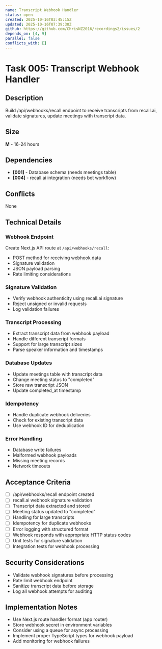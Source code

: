 ```yaml
---
name: Transcript Webhook Handler
status: open
created: 2025-10-16T03:45:15Z
updated: 2025-10-16T07:39:30Z
github: https://github.com/ChrisNZ2016/recordings2/issues/2
depends_on: [4, 9]
parallel: false
conflicts_with: []
---
```


# Task 005: Transcript Webhook Handler

## Description

Build /api/webhooks/recall endpoint to receive transcripts from recall.ai, validate signatures, update meetings with transcript data.

## Size

**M** - 16-24 hours

## Dependencies

- **[001]** - Database schema (needs meetings table)
- **[004]** - recall.ai integration (needs bot workflow)

## Conflicts

None

## Technical Details

### Webhook Endpoint

Create Next.js API route at `/api/webhooks/recall`:
- POST method for receiving webhook data
- Signature validation
- JSON payload parsing
- Rate limiting considerations

### Signature Validation

- Verify webhook authenticity using recall.ai signature
- Reject unsigned or invalid requests
- Log validation failures

### Transcript Processing

- Extract transcript data from webhook payload
- Handle different transcript formats
- Support for large transcript sizes
- Parse speaker information and timestamps

### Database Updates

- Update meetings table with transcript data
- Change meeting status to "completed"
- Store raw transcript JSON
- Update completed_at timestamp

### Idempotency

- Handle duplicate webhook deliveries
- Check for existing transcript data
- Use webhook ID for deduplication

### Error Handling

- Database write failures
- Malformed webhook payloads
- Missing meeting records
- Network timeouts

## Acceptance Criteria

- [ ] /api/webhooks/recall endpoint created
- [ ] recall.ai webhook signature validation
- [ ] Transcript data extracted and stored
- [ ] Meeting status updated to "completed"
- [ ] Handling for large transcripts
- [ ] Idempotency for duplicate webhooks
- [ ] Error logging with structured format
- [ ] Webhook responds with appropriate HTTP status codes
- [ ] Unit tests for signature validation
- [ ] Integration tests for webhook processing

## Security Considerations

- Validate webhook signatures before processing
- Rate limit webhook endpoint
- Sanitize transcript data before storage
- Log all webhook attempts for auditing

## Implementation Notes

- Use Next.js route handler format (app router)
- Store webhook secret in environment variables
- Consider using a queue for async processing
- Implement proper TypeScript types for webhook payload
- Add monitoring for webhook failures
